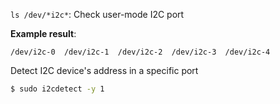 ``ls /dev/*i2c*``: Check user-mode I2C port

**Example result**: 

```
/dev/i2c-0  /dev/i2c-1  /dev/i2c-2  /dev/i2c-3  /dev/i2c-4
```

Detect I2C device's address in a specific port

```bash
$ sudo i2cdetect -y 1
```